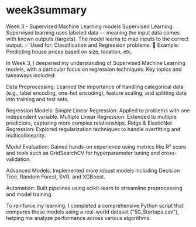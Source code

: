 # week3summary
Week 3 - Supervised Machine Learning models 
Supervised Learning:
Supervised learning uses labeled data — meaning the input data comes with known outputs (targets). The model learns to map inputs to the correct output.
✅ Used for: Classification and Regression problems.
🧠 Example: Predicting house prices based on size, location, etc.

In Week 3, I deepened my understanding of Supervised Machine Learning models, with a particular focus on regression techniques. Key topics and takeaways included:

Data Preprocessing: Learned the importance of handling categorical data (e.g., label encoding, one-hot encoding), feature scaling, and splitting data into training and test sets.

Regression Models:
Simple Linear Regression: Applied to problems with one independent variable.
Multiple Linear Regression: Extended to multiple predictors, capturing more complex relationships.
Ridge & ElasticNet Regression: Explored regularization techniques to handle overfitting and multicollinearity.

Model Evaluation: Gained hands-on experience using metrics like R² score and tools such as GridSearchCV for hyperparameter tuning and cross-validation.

Advanced Models: Implemented more robust models including Decision Tree, Random Forest, SVR, and XGBoost.

Automation: Built pipelines using scikit-learn to streamline preprocessing and model training.

To reinforce my learning, I completed a comprehensive Python script that compares these models using a real-world dataset ("50_Startups.csv"), helping me analyze performance across various algorithms.
